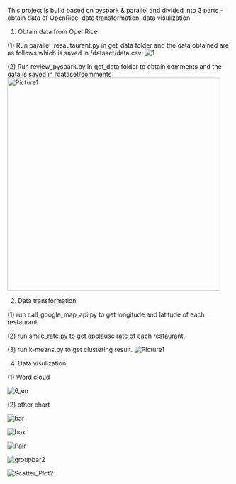 This project is build based on pyspark & parallel and divided into 3 parts - obtain data of OpenRice, data transformation, data visulization.
1. Obtain data from OpenRice
   
(1) Run parallel_resautaurant.py in get_data folder and the data obtained are as follows which is saved in /dataset/data.csv:
![1](https://github.com/Voilaxuan/Data-analysis-and-visualization-of-Openrice/assets/42267315/5aae4790-3ade-4e76-90e2-b59283d650e7)

(2) Run review_pyspark.py in get_data folder to obtain comments and the data is saved in /dataset/comments
<img width="480" alt="Picture1" src="https://github.com/Voilaxuan/Data-analysis-and-visualization-of-Openrice/assets/42267315/89157ef2-1ced-420c-8c69-1d11ba0cabe4">

2. Data transformation

 (1) run call_google_map_api.py to get longitude and latitude of each restaurant.
 
 (2) run smile_rate.py to get applause rate of each restaurant.
 
 (3) run k-means.py to get clustering result.
![Picture1](https://github.com/Voilaxuan/Data-analysis-and-visualization-of-Openrice/assets/42267315/a0ff171b-bc68-4aea-aef5-95ffc84db9a8)

4. Data visulization

(1) Word cloud

![6_en](https://github.com/Voilaxuan/Data-analysis-and-visualization-of-Openrice/assets/42267315/b8087417-5a2b-4c97-b177-9b4918bed514)

(2) other chart

![bar](https://github.com/Voilaxuan/Data-analysis-and-visualization-of-Openrice/assets/42267315/df9dbb35-ba09-4dd1-b9da-71dfb789158e)

![box](https://github.com/Voilaxuan/Data-analysis-and-visualization-of-Openrice/assets/42267315/dbf41fc1-91b9-4c5f-83e8-279aa2cd7429)

![Pair](https://github.com/Voilaxuan/Data-analysis-and-visualization-of-Openrice/assets/42267315/fb594db8-ac1e-42aa-ae93-70d31cdca205)

![groupbar2](https://github.com/Voilaxuan/Data-analysis-and-visualization-of-Openrice/assets/42267315/0c31dc58-90e4-4ed9-be9c-71a0f83ab210)

![Scatter_Plot2](https://github.com/Voilaxuan/Data-analysis-and-visualization-of-Openrice/assets/42267315/4130012f-7690-447a-b318-e9706dae7112)









